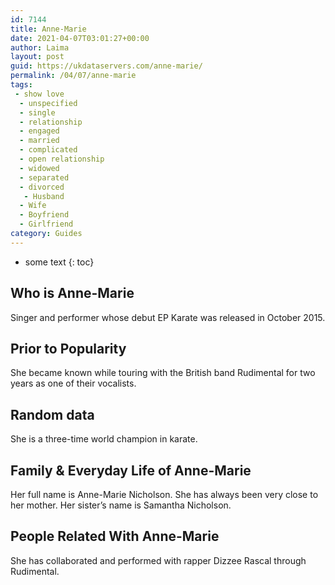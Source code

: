 ```yaml
---
id: 7144
title: Anne-Marie
date: 2021-04-07T03:01:27+00:00
author: Laima
layout: post
guid: https://ukdataservers.com/anne-marie/
permalink: /04/07/anne-marie
tags:
 - show love
  - unspecified
  - single
  - relationship
  - engaged
  - married
  - complicated
  - open relationship
  - widowed
  - separated
  - divorced
   - Husband
  - Wife
  - Boyfriend
  - Girlfriend
category: Guides
---
```


* some text
{: toc}


## Who is Anne-Marie
                  
                  
                  
Singer and performer whose debut EP Karate was released in October 2015.
                  
              
            
              
            
                
                
                
## Prior to Popularity
                  
                  
                  
She became known while touring with the British band Rudimental for two years as one of their vocalists.
                  
              
            
              
            
                
                
                
## Random data
                  
                  
                  
She is a three-time world champion in karate.
                  
              
            
              
            
                
                
                
## Family & Everyday Life of Anne-Marie
                  
                  
                  
Her full name is Anne-Marie Nicholson. She has always been very close to her mother. Her sister&#8217;s name is Samantha Nicholson.
                  
              
            
              
            
                
                
                
## People Related With Anne-Marie
                  
                  
                  
She has collaborated and performed with rapper Dizzee Rascal through Rudimental.
                  
              
            
              
            
                
              
            
              
              
            
            
              
            
          
          
          